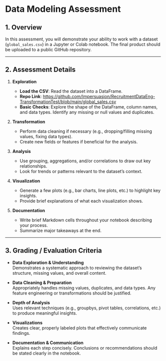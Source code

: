 # Data Modeling Assessment

## 1. Overview

In this assessment, you will demonstrate your ability to work with a dataset (`global_sales.csv`) in a Jupyter or Colab notebook. The final product should be uploaded to a public GitHub repository.

---

## 2. Assessment Details

1. **Exploration**

   - **Load the CSV**: Read the dataset into a DataFrame.
   - **Repo Link**: https://github.com/Impersuasion/RecruitmentDataEng-TransformationTest/blob/main/global_sales.csv
   - **Basic Checks**: Explore the shape of the DataFrame, column names, and data types. Identify any missing or null values and duplicates.

2. **Transformation**

   - Perform data cleaning if necessary (e.g., dropping/filling missing values, fixing data types).
   - Create new fields or features if beneficial for the analysis.

3. **Analysis**

   - Use grouping, aggregations, and/or correlations to draw out key relationships.
   - Look for trends or patterns relevant to the dataset’s context.

4. **Visualization**

   - Generate a few plots (e.g., bar charts, line plots, etc.) to highlight key insights.
   - Provide brief explanations of what each visualization shows.

5. **Documentation**
   - Write brief Markdown cells throughout your notebook describing your process.
   - Summarize major takeaways at the end.

---

## 3. Grading / Evaluation Criteria

- **Data Exploration & Understanding**  
  Demonstrates a systematic approach to reviewing the dataset’s structure, missing values, and overall content.

- **Data Cleaning & Preparation**  
  Appropriately handles missing values, duplicates, and data types. Any feature engineering or transformations should be justified.

- **Depth of Analysis**  
  Uses relevant techniques (e.g., groupbys, pivot tables, correlations, etc.) to produce meaningful insights.

- **Visualizations**  
  Creates clear, properly labeled plots that effectively communicate findings.

- **Documentation & Communication**  
  Explains each step concisely. Conclusions or recommendations should be stated clearly in the notebook.
